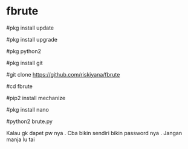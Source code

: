 # fbrute


#pkg install update

#pkg install upgrade

#pkg python2

#pkg install git

#git clone https://github.com/riskiyana/fbrute

#cd fbrute

#pip2 install mechanize

#pkg install nano

#python2 brute.py

Kalau gk dapet pw nya . Cba bikin sendiri bikin password nya . Jangan manja lu tai
